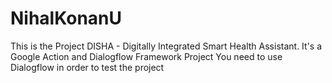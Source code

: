 # NihalKonanU
This is the Project DISHA - Digitally Integrated Smart Health Assistant.
It's a Google Action and Dialogflow Framework Project
You need to use Dialogflow in order to test the project

